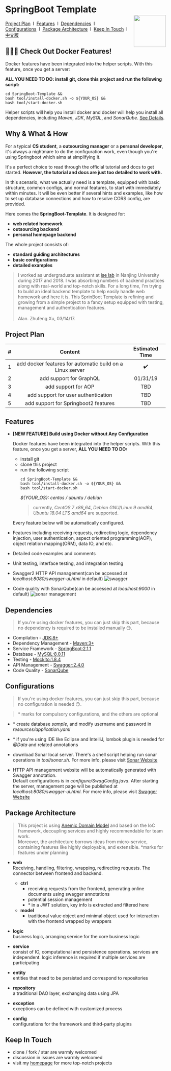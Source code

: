# SpringBoot Template <img style="float:right;width:100px;padding-top:35px" src="https://img.shields.io/npm/l/vux.svg?style=flat-square" alt="">

[Project Plan](#project-plan)&nbsp;&nbsp;l&nbsp; 
[Features](#features)&nbsp;&nbsp;l&nbsp; 
[Dependencies](#dependencies)&nbsp;&nbsp;l&nbsp;  
[Configurations](#configurations)&nbsp;&nbsp;l&nbsp;
[Package Architecture](#package-architecture)&nbsp;&nbsp;l&nbsp; 
[Keep In Touch](#keep-in-touch)&nbsp;&nbsp;l&nbsp; 
[中文版](README-ZH.md) 

## :tada::tada::tada: Check Out Docker Features!
Docker features have been integrated into the helper scripts. With this feature, once you get a server: 

**ALL YOU NEED TO DO: install git, clone this project and run the following script:**
```
cd SpringBoot-Template &&
bash tool/install-docker.sh -o ${YOUR_OS} && 
bash tool/start-docker.sh
```

Helper scripts will help you install docker and docker will help you install all dependencies, including 
*Maven*, *JDK*, *MySQL*, and *SonarQube*.
[See Details](#features).


## Why & What & How
For a typical **CS student**, a **outsourcing manager** or a **personal developer**, it's always a nightmare to do the configuration work, even though you're using Springboot which aims at simplifying it.

It's a perfect choice to read through the official tutorial and docs to get started. **However, the tutorial and docs 
are just too detailed to work with.** 

In this scenario, what we actually need is a template, equipped with basic structure, common configs, 
and normal features, to start with immediately within minutes. It will be even better if several hints and examples, like 
how to set up database connections and how to resolve CORS config, are provided.

Here comes the **SpringBoot-Template**.
It is designed for: 
- **web related homework** 
- **outsourcing backend**
- **personal homepage backend**

The whole project consists of:
- **standard guiding architectures**
- **basic configurations**
- **detailed examples**

> I worked as undergraduate assistant at [ise lab](http://www.iselab.cn/) in Nanjing University during 2017 and 2018.
I was absorbing numbers of backend practices along with real-world and top-notch skills.
For a long time, I'm trying to build an ideal backend template to help easily handle web homework and here it is.
This SprinBoot Template is refining and growing from a simple project to a fancy setup equipped with testing, 
management and authentication features.\
\
Alan. Zhufeng Xu, 03/14/17.

## Project Plan
| #   |                      Content                     | Estimated Time |
|:---:|:------------------------------------------------:|:--------------:|
| 1   | add docker features for automatic build on a Linux server |:heavy_check_mark:|
| 2   |              add support for GraphQL             |    01/31/19    |
| 3   |                add support for AOP               |       TBD      |
| 4   |        add support for user authentication       |       TBD      |
| 5   |       add support for Springboot2 features       |       TBD      |

## Features
- **[NEW FEATURE] Build using Docker without Any Configuration**

    Docker features have been integrated into the helper scripts. With this feature, 
    once you get a server, 
    **ALL YOU NEED TO DO:** 
    - install git
    - clone this project 
    - run the following script
        ```
        cd SpringBoot-Template &&
        bash tool/install-docker.sh -o ${YOUR_OS} && 
        bash tool/start-docker.sh
        ```
        *${YOUR_OS}: centos / ubuntu / debian*
        > currently, *CentOS 7 x86_64*, *Debian GNU/Linux 9 amd64*, *Ubuntu 18.04 LTS amd64* are supported.
    
    Every feature below will be automatically configured. 

- Features including receiving requests, redirecting logic, dependency injection, user authentication, aspect oriented programming(AOP),
 object relation mapping(ORM), data IO, and etc. 
 
- Detailed code examples and comments

- Unit testing, interface testing, and integration testing

- Swagger2 HTTP API management(can be accessed at *localhost:8080/swagger-ui.html* in default)
![swagger](https://c1.staticflickr.com/5/4915/31726275207_42bb23af9c_h.jpg)

- Code quality with SonarQube(can be accessed at *localhost:9000* in default)
![sonar management](http://mooctest.oss-cn-shanghai.aliyuncs.com/resources/springboot-tmpl/sonar-management.png)

## Dependencies
> If you're using docker features, you can just skip this part, because no dependency is required to be installed manually :smirk:.
- Compilation - [JDK:8+](https://www.java.com/)
- Dependency Management - [Maven:3+](https://maven.apache.org/download.cgi)
- Service Framework - [SpringBoot:2.1.1](http://projects.spring.io/spring-boot/)
- Database - [MySQL:8.0.11](https://www.mysql.com/)
- Testing - [Mockito:1.8.4](http://site.mockito.org/)
- API Management - [Swagger:2.4.0](http://swagger.io/)
- Code Quality - [SonarQube](https://www.sonarqube.org/)

## Configurations
> If you're using docker features, you can just skip this part, because no configuration is needed :smirk:.

> \* marks for compulsory configurations, and the others are optional

- \* create database *sample*, and modify username and password in *resources/application.yaml*

- \* if you're using IDE like Eclipse and IntelliJ, lombok plugin is needed for *@Data* and related annotations

- download Sonar local server. There's a shell script helping run sonar operations in *tool/sonar.sh*. 
For more info, please visit [Sonar Website](https://www.sonarqube.org/)

- HTTP API management website will be automatically generated with Swagger annotation.  
Default configurations is in *configure/SwagConfig.java*. After starting the server, management page will be published
at *localhost:8080/swagger-ui.html*. For more info, please visit [Swagger Website](http://swagger.io/) 

## Package Architecture
> This project is using [Anemic Domain Model](https://martinfowler.com/bliki/AnemicDomainModel.html) and based on the IoC framework, 
decoupling services and highly recommendable for team work.\
Moreover, the architecture borrows ideas from micro-service, containing features like highly deployable, and extensible.
*marks for features under planning

- **web** \
    Receiving, handling, filtering, wrapping, redirecting requests. The connector between frontend and backend.
    - **ctrl**
        - receiving requests from the frontend, generating online documents using swagger annotations
        - potential session management
        - \* in a JWT solution, key info is extracted and filtered here
    - **model**
        - traditional value object and minimal object used for interaction with the frontend wrapped by wrappers
     
- **logic**\
    business logic, arranging service for the core business logic

- **service**\
    consist of IO, computational and persistence operations.
    services are independent.
    logic inference is required if multiple services are participating

- **entity**\
    entities that need to be persisted and correspond to repositories
    
- **repository**\
    a traditional DAO layer, exchanging data using JPA
    
- **exception**\
    exceptions can be defined with customized process
    
- **config**\
    configurations for the framework and third-party plugins

## Keep In Touch
- clone / fork / star are warmly welcomed
- discussion in issues are warmly welcomed
- visit my [homepage](https://www.alan-zhufengxu.com) for more top-notch projects
